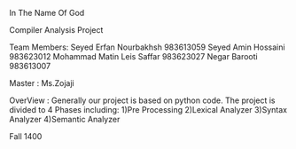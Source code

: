 In The Name Of God

Compiler Analysis Project 

Team Members:
Seyed Erfan Nourbakhsh 983613059
Seyed Amin Hossaini 983623012
Mohammad Matin Leis Saffar 983623027
Negar Barooti 983613007

Master : Ms.Zojaji


OverView : Generally our project is based on python code.
The project is divided to 4 Phases including:
1)Pre Processing
2)Lexical Analyzer
3)Syntax Analyzer
4)Semantic Analyzer

Fall 1400